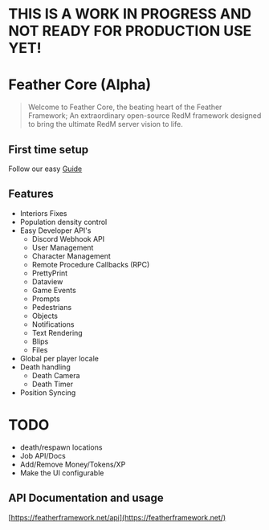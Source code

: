 # **THIS IS A WORK IN PROGRESS AND NOT READY FOR PRODUCTION USE YET!**

# Feather Core (Alpha)

> Welcome to Feather Core, the beating heart of the Feather Framework; An extraordinary open-source RedM framework designed to bring the ultimate RedM server vision to life.

## First time setup

Follow our easy [Guide](https://featherframework.net/guide)

## Features

- Interiors Fixes
- Population density control
- Easy Developer API's
  - Discord Webhook API
  - User Management
  - Character Management
  - Remote Procedure Callbacks (RPC)
  - PrettyPrint
  - Dataview
  - Game Events
  - Prompts
  - Pedestrians
  - Objects
  - Notifications
  - Text Rendering
  - Blips
  - Files
- Global per player locale
- Death handling
  - Death Camera
  - Death Timer
- Position Syncing

# TODO
- death/respawn locations
- Job API/Docs
- Add/Remove Money/Tokens/XP
- Make the UI configurable

## API Documentation and usage
[https://featherframework.net/api](https://featherframework.net/)
